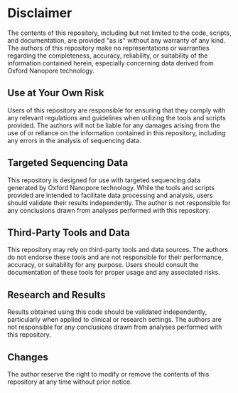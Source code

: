 # Disclaimer

The contents of this repository, including but not limited to the code, scripts, and documentation, are provided "as is" without any warranty of any kind. The authors of this repository make no representations or warranties regarding the completeness, accuracy, reliability, or suitability of the information contained herein, especially concerning data derived from Oxford Nanopore technology.

## Use at Your Own Risk

Users of this repository are responsible for ensuring that they comply with any relevant regulations and guidelines when utilizing the tools and scripts provided. The authors will not be liable for any damages arising from the use of or reliance on the information contained in this repository, including any errors in the analysis of sequencing data.

## Targeted Sequencing Data

This repository is designed for use with targeted sequencing data generated by Oxford Nanopore technology. While the tools and scripts provided are intended to facilitate data processing and analysis, users should validate their results independently. The author is not responsible for any conclusions drawn from analyses performed with this repository.

## Third-Party Tools and Data

This repository may rely on third-party tools and data sources. The authors do not endorse these tools and are not responsible for their performance, accuracy, or suitability for any purpose. Users should consult the documentation of these tools for proper usage and any associated risks.

## Research and Results

Results obtained using this code should be validated independently, particularly when applied to clinical or research settings. The authors are not responsible for any conclusions drawn from analyses performed with this repository.

## Changes

The author reserve the right to modify or remove the contents of this repository at any time without prior notice.

